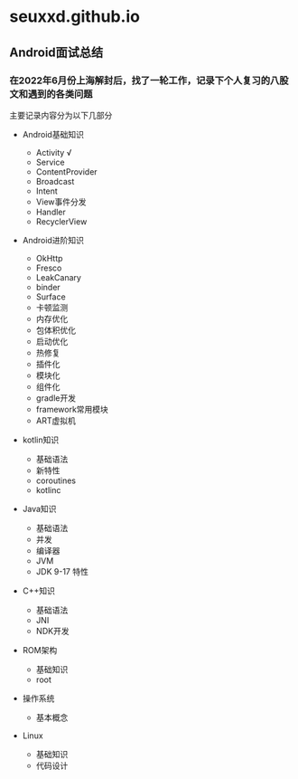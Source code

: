 # seuxxd.github.io

## Android面试总结
### 在2022年6月份上海解封后，找了一轮工作，记录下个人复习的八股文和遇到的各类问题

主要记录内容分为以下几部分

- Android基础知识

    - Activity                √
    - Service
    - ContentProvider
    - Broadcast
    - Intent
    - View事件分发
    - Handler
    - RecyclerView

- Android进阶知识

    - OkHttp
    - Fresco
    - LeakCanary
    - binder
    - Surface
    - 卡顿监测
    - 内存优化
    - 包体积优化
    - 启动优化
    - 热修复
    - 插件化
    - 模块化
    - 组件化
    - gradle开发
    - framework常用模块
    - ART虚拟机

- kotlin知识

    - 基础语法
    - 新特性
    - coroutines
    - kotlinc

- Java知识

    - 基础语法
    - 并发
    - 编译器
    - JVM
    - JDK 9-17 特性

- C++知识

    - 基础语法
    - JNI
    - NDK开发

- ROM架构

    - 基础知识
    - root

- 操作系统

    - 基本概念

- Linux

    - 基础知识
    - 代码设计

